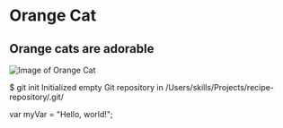 # Orange Cat
## Orange cats are adorable

![Image of Orange Cat](https://png.pngtree.com/png-vector/20230728/ourmid/pngtree-orange-cat-png-image_6985029.png)

$ git init
Initialized empty Git repository in /Users/skills/Projects/recipe-repository/.git/

var myVar = "Hello, world!";

